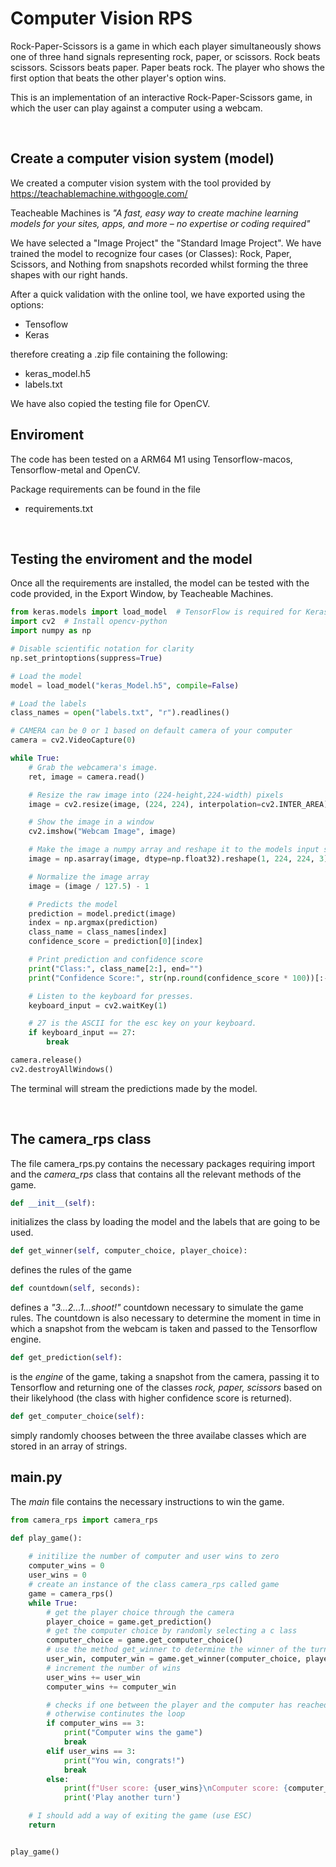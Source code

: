 # Computer Vision RPS
Rock-Paper-Scissors is a game in which each player simultaneously shows one of three hand signals representing rock, paper, or scissors. Rock beats scissors. Scissors beats paper. Paper beats rock. The player who shows the first option that beats the other player's option wins.

This is an implementation of an interactive Rock-Paper-Scissors game, in which the user can play against a computer using a webcam.

<br>

## Create a computer vision system (model)

We created a computer vision system with the tool provided by https://teachablemachine.withgoogle.com/

Teacheable Machines is *"A fast, easy way to create machine learning models for your sites, apps, and more – no expertise or coding required"*

We have selected a "Image Project" the "Standard Image Project". We have trained the model to recognize four cases (or Classes): Rock, Paper, Scissors, and Nothing from snapshots recorded whilst forming the three shapes with our right hands.

After a quick validation with the online tool, we have exported using the options:
- Tensoflow
- Keras

therefore creating a .zip file containing the following:
- keras_model.h5
- labels.txt

We have also copied the testing file for OpenCV.

## Enviroment
The code has been tested on a ARM64 M1 using Tensorflow-macos, Tensorflow-metal and OpenCV.

Package requirements can be found in the file
- requirements.txt

<br>

## Testing the enviroment and the model
Once all the requirements are installed, the model can be tested with the code provided, in the Export Window, by Teacheable Machines.

```python
from keras.models import load_model  # TensorFlow is required for Keras to work
import cv2  # Install opencv-python
import numpy as np

# Disable scientific notation for clarity
np.set_printoptions(suppress=True)

# Load the model
model = load_model("keras_Model.h5", compile=False)

# Load the labels
class_names = open("labels.txt", "r").readlines()

# CAMERA can be 0 or 1 based on default camera of your computer
camera = cv2.VideoCapture(0)

while True:
    # Grab the webcamera's image.
    ret, image = camera.read()

    # Resize the raw image into (224-height,224-width) pixels
    image = cv2.resize(image, (224, 224), interpolation=cv2.INTER_AREA)

    # Show the image in a window
    cv2.imshow("Webcam Image", image)

    # Make the image a numpy array and reshape it to the models input shape.
    image = np.asarray(image, dtype=np.float32).reshape(1, 224, 224, 3)

    # Normalize the image array
    image = (image / 127.5) - 1

    # Predicts the model
    prediction = model.predict(image)
    index = np.argmax(prediction)
    class_name = class_names[index]
    confidence_score = prediction[0][index]

    # Print prediction and confidence score
    print("Class:", class_name[2:], end="")
    print("Confidence Score:", str(np.round(confidence_score * 100))[:-2], "%")

    # Listen to the keyboard for presses.
    keyboard_input = cv2.waitKey(1)

    # 27 is the ASCII for the esc key on your keyboard.
    if keyboard_input == 27:
        break

camera.release()
cv2.destroyAllWindows()
```
The terminal will stream the predictions made by the model.

<br>

## The camera_rps class
The file camera_rps.py contains the necessary packages requiring import and the *camera_rps* class that contains all the relevant methods of the game.

```python
def __init__(self):
```
initializes the class by loading the model and the labels that are going to be used.

```python
def get_winner(self, computer_choice, player_choice):
```
defines the rules of the game
```python
def countdown(self, seconds):
```
defines a *"3...2...1...shoot!"* countdown necessary to simulate the game rules. The countdown is also necessary to determine the moment in time in which a snapshot from the webcam is taken and passed to the Tensorflow engine.

```python
def get_prediction(self):
```
is the *engine* of the game, taking a snapshot from the camera, passing it to Tensorflow and returning one of the classes *rock, paper, scissors* based on their likelyhood (the class with higher confidence score is returned).

```python
def get_computer_choice(self):
```
simply randomly chooses between the three availabe classes which are stored in an array of strings.

## main.py

The *main* file contains the necessary instructions to win the game.

```python
from camera_rps import camera_rps

def play_game():
    
    # initilize the number of computer and user wins to zero
    computer_wins = 0
    user_wins = 0
    # create an instance of the class camera_rps called game
    game = camera_rps()
    while True:
        # get the player choice through the camera
        player_choice = game.get_prediction()
        # get the computer choice by randomly selecting a c lass
        computer_choice = game.get_computer_choice()
        # use the method get_winner to determine the winner of the turn
        user_win, computer_win = game.get_winner(computer_choice, player_choice)
        # increment the number of wins
        user_wins += user_win
        computer_wins += computer_win

        # checks if one between the player and the computer has reached three turn victories,
        # otherwise continutes the loop
        if computer_wins == 3:
            print("Computer wins the game")
            break
        elif user_wins == 3:
            print("You win, congrats!")
            break
        else:
            print(f"User score: {user_wins}\nComputer score: {computer_wins}")
            print('Play another turn')

    # I should add a way of exiting the game (use ESC)
    return


play_game()
```